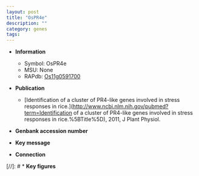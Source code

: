 ```yaml
---
layout: post
title: "OsPR4e"
description: ""
category: genes
tags: 
---
```


* **Information**  
    + Symbol: OsPR4e  
    + MSU: None  
    + RAPdb: [Os11g0591700](https://rapdb.dna.affrc.go.jp/locus/?name=Os11g0591700)  

* **Publication**  
    + [Identification of a cluster of PR4-like genes involved in stress responses in rice.](http://www.ncbi.nlm.nih.gov/pubmed?term=Identification of a cluster of PR4-like genes involved in stress responses in rice.%5BTitle%5D), 2011, J Plant Physiol.

* **Genbank accession number**  

* **Key message**  

* **Connection**  

[//]: # * **Key figures**  


